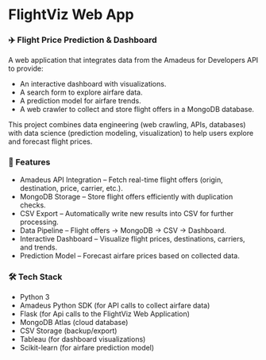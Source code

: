 # FlightViz Web App

### ✈️ Flight Price Prediction & Dashboard

A web application that integrates data from the Amadeus for Developers API to provide:

- An interactive dashboard with visualizations.
- A search form to explore airfare data.
- A prediction model for airfare trends.
- A web crawler to collect and store flight offers in a MongoDB database.

This project combines data engineering (web crawling, APIs, databases) with data science (prediction modeling, visualization) to help users explore and forecast flight prices.

### 🚀 Features

- Amadeus API Integration – Fetch real-time flight offers (origin, destination, price, carrier, etc.).
- MongoDB Storage – Store flight offers efficiently with duplication checks.
- CSV Export – Automatically write new results into CSV for further processing.
- Data Pipeline – Flight offers → MongoDB → CSV → Dashboard.
- Interactive Dashboard – Visualize flight prices, destinations, carriers, and trends.
- Prediction Model – Forecast airfare prices based on collected data.

### 🛠️ Tech Stack

- Python 3
- Amadeus Python SDK (for API calls to collect airfare data)
- Flask (for Api calls to the FlightViz Web Application)
- MongoDB Atlas (cloud database)
- CSV Storage (backup/export)
- Tableau (for dashboard visualizations)
- Scikit-learn (for airfare prediction model)
